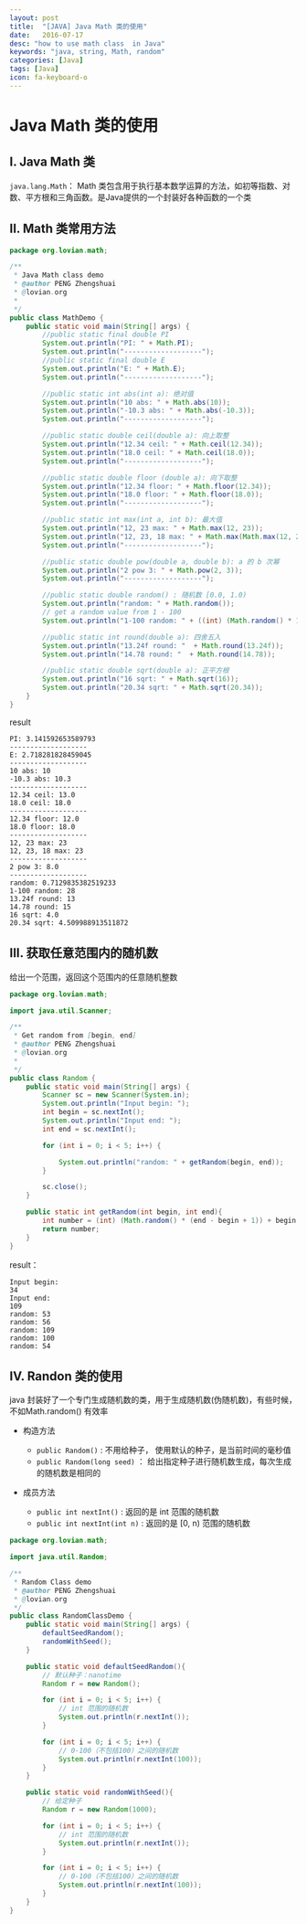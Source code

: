 ```yaml
---
layout: post
title:  "[JAVA] Java Math 类的使用"
date:   2016-07-17
desc: "how to use math class  in Java"
keywords: "java, string, Math, random"
categories: [Java]
tags: [Java]
icon: fa-keyboard-o
---
```


# Java Math 类的使用

## I. Java Math 类

```java.lang.Math```： Math 类包含用于执行基本数学运算的方法，如初等指数、对数、平方根和三角函数。是Java提供的一个封装好各种函数的一个类

## II. Math 类常用方法

```java
package org.lovian.math;

/**
 * Java Math class demo
 * @author PENG Zhengshuai
 * @lovian.org
 *
 */
public class MathDemo {
	public static void main(String[] args) {
		//public static final double PI
		System.out.println("PI: " + Math.PI);
		System.out.println("-------------------");
		//public static final double E
		System.out.println("E: " + Math.E);
		System.out.println("-------------------");

		//public static int abs(int a): 绝对值
		System.out.println("10 abs: " + Math.abs(10));
		System.out.println("-10.3 abs: " + Math.abs(-10.3));
		System.out.println("-------------------");

		//public static double ceil(double a): 向上取整
		System.out.println("12.34 ceil: " + Math.ceil(12.34));
		System.out.println("18.0 ceil: " + Math.ceil(18.0));
		System.out.println("-------------------");

		//public static double floor (double a): 向下取整
		System.out.println("12.34 floor: " + Math.floor(12.34));
		System.out.println("18.0 floor: " + Math.floor(18.0));
		System.out.println("-------------------");

		//public static int max(int a, int b): 最大值
		System.out.println("12, 23 max: " + Math.max(12, 23));
		System.out.println("12, 23, 18 max: " + Math.max(Math.max(12, 23), 18));
		System.out.println("-------------------");

		//public static double pow(double a, double b): a 的 b 次幂
		System.out.println("2 pow 3: " + Math.pow(2, 3));
		System.out.println("-------------------");

		//public static double random() : 随机数 [0.0, 1.0)
		System.out.println("random: " + Math.random());
		// get a random value from 1 - 100
		System.out.println("1-100 random: " + ((int) (Math.random() * 100) + 1));

		//public static int round(double a): 四舍五入
		System.out.println("13.24f round: "  + Math.round(13.24f));
		System.out.println("14.78 round: "  + Math.round(14.78));

		//public static double sqrt(double a): 正平方根
		System.out.println("16 sqrt: " + Math.sqrt(16));
		System.out.println("20.34 sqrt: " + Math.sqrt(20.34));
	}
}

```

result

```
PI: 3.141592653589793
-------------------
E: 2.718281828459045
-------------------
10 abs: 10
-10.3 abs: 10.3
-------------------
12.34 ceil: 13.0
18.0 ceil: 18.0
-------------------
12.34 floor: 12.0
18.0 floor: 18.0
-------------------
12, 23 max: 23
12, 23, 18 max: 23
-------------------
2 pow 3: 8.0
-------------------
random: 0.7129835382519233
1-100 random: 28
13.24f round: 13
14.78 round: 15
16 sqrt: 4.0
20.34 sqrt: 4.509988913511872
```

## III. 获取任意范围内的随机数

给出一个范围，返回这个范围内的任意随机整数

```java
package org.lovian.math;

import java.util.Scanner;

/**
 * Get random from [begin, end]
 * @author PENG Zhengshuai
 * @lovian.org
 *
 */
public class Random {
	public static void main(String[] args) {
		Scanner sc = new Scanner(System.in);
		System.out.println("Input begin: ");
		int begin = sc.nextInt();
		System.out.println("Input end: ");
		int end = sc.nextInt();

		for (int i = 0; i < 5; i++) {

			System.out.println("random: " + getRandom(begin, end));
		}

		sc.close();
	}

	public static int getRandom(int begin, int end){
		int number = (int) (Math.random() * (end - begin + 1)) + begin;
		return number;
	}
}
```

result：

```
Input begin:
34
Input end:
109
random: 53
random: 56
random: 109
random: 100
random: 54

```

## IV. Randon 类的使用

java 封装好了一个专门生成随机数的类，用于生成随机数(伪随机数)，有些时候，不如Math.random() 有效率

-	构造方法
	-	```public Random()``` : 不用给种子， 使用默认的种子，是当前时间的毫秒值
	-	```public Random(long seed)``` ： 给出指定种子进行随机数生成，每次生成的随机数是相同的

-	成员方法
	-	```public int nextInt()``` : 返回的是 int 范围的随机数
	-	```public int nextInt(int n)``` : 返回的是 [0, n) 范围的随机数

```java
package org.lovian.math;

import java.util.Random;

/**
 * Random Class demo
 * @author PENG Zhengshuai
 * @lovian.org
 */
public class RandomClassDemo {
	public static void main(String[] args) {
		defaultSeedRandom();
		randomWithSeed();
	}

	public static void defaultSeedRandom(){
		// 默认种子：nanotime
		Random r = new Random();

		for (int i = 0; i < 5; i++) {
			// int 范围的随机数
			System.out.println(r.nextInt());
		}

		for (int i = 0; i < 5; i++) {
			// 0-100（不包括100）之间的随机数
			System.out.println(r.nextInt(100));
		}
	}

	public static void randomWithSeed(){
		// 给定种子
		Random r = new Random(1000);

		for (int i = 0; i < 5; i++) {
			// int 范围的随机数
			System.out.println(r.nextInt());
		}

		for (int i = 0; i < 5; i++) {
			// 0-100（不包括100）之间的随机数
			System.out.println(r.nextInt(100));
		}
	}
}
```
